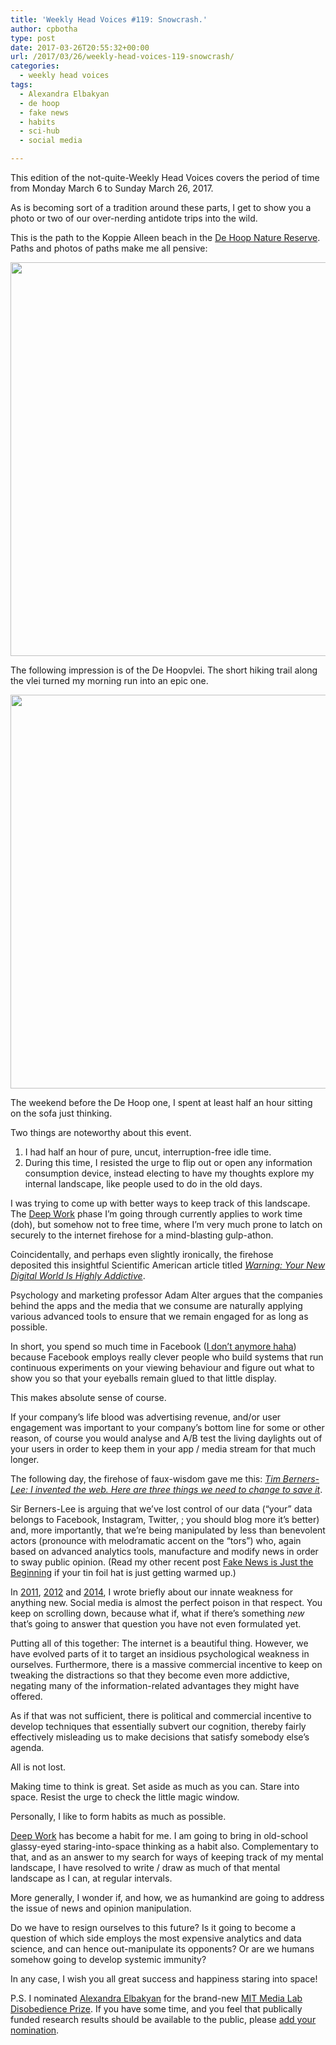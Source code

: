 ```yaml
---
title: 'Weekly Head Voices #119: Snowcrash.'
author: cpbotha
type: post
date: 2017-03-26T20:55:32+00:00
url: /2017/03/26/weekly-head-voices-119-snowcrash/
categories:
  - weekly head voices
tags:
  - Alexandra Elbakyan
  - de hoop
  - fake news
  - habits
  - sci-hub
  - social media

---
```

This edition of the not-quite-Weekly Head Voices covers the period of time from Monday March 6 to Sunday March 26, 2017.

As is becoming sort of a tradition around these parts, I get to show you a photo or two of our over-nerding antidote trips into the wild.

This is the path to the Koppie Alleen beach in the [De Hoop Nature Reserve][1]. Paths and photos of paths make me all pensive:

<a href="https://cpbotha.net/wp-content/uploads/2017/03/IMG_20170318_1613225.jpg" data-rel="lightbox-image-0" data-rl_title="" data-rl_caption="" title=""><img data-attachment-id="2859" data-permalink="https://cpbotha.net/2017/03/26/weekly-head-voices-119-snowcrash/img_20170318_1613225/" data-orig-file="https://cpbotha.net/wp-content/uploads/2017/03/IMG_20170318_1613225.jpg" data-orig-size="4618,3464" data-comments-opened="1" data-image-meta="{&quot;aperture&quot;:&quot;2.2&quot;,&quot;credit&quot;:&quot;&quot;,&quot;camera&quot;:&quot;PRIV&quot;,&quot;caption&quot;:&quot;&quot;,&quot;created_timestamp&quot;:&quot;1489853602&quot;,&quot;copyright&quot;:&quot;&quot;,&quot;focal_length&quot;:&quot;4.75&quot;,&quot;iso&quot;:&quot;50&quot;,&quot;shutter_speed&quot;:&quot;0.00054644808743169&quot;,&quot;title&quot;:&quot;&quot;,&quot;orientation&quot;:&quot;0&quot;}" data-image-title="IMG_20170318_1613225" data-image-description="" data-medium-file="https://cpbotha.net/wp-content/uploads/2017/03/IMG_20170318_1613225-300x225.jpg" data-large-file="https://cpbotha.net/wp-content/uploads/2017/03/IMG_20170318_1613225-1024x768.jpg" class="alignnone size-large wp-image-2859" src="https://cpbotha.net/wp-content/uploads/2017/03/IMG_20170318_1613225-1024x768.jpg" alt="" width="840" height="630" srcset="https://cpbotha.net/wp-content/uploads/2017/03/IMG_20170318_1613225-1024x768.jpg 1024w, https://cpbotha.net/wp-content/uploads/2017/03/IMG_20170318_1613225-300x225.jpg 300w, https://cpbotha.net/wp-content/uploads/2017/03/IMG_20170318_1613225-768x576.jpg 768w, https://cpbotha.net/wp-content/uploads/2017/03/IMG_20170318_1613225-1200x900.jpg 1200w" sizes="(max-width: 709px) 85vw, (max-width: 909px) 67vw, (max-width: 1362px) 62vw, 840px" /></a>

The following impression is of the De Hoopvlei. The short hiking trail along the vlei turned my morning run into an epic one.

<a href="https://cpbotha.net/wp-content/uploads/2017/03/IMG_20170318_1044208-1.jpg" data-rel="lightbox-image-1" data-rl_title="" data-rl_caption="" title=""><img data-attachment-id="2860" data-permalink="https://cpbotha.net/2017/03/26/weekly-head-voices-119-snowcrash/img_20170318_1044208-2/" data-orig-file="https://cpbotha.net/wp-content/uploads/2017/03/IMG_20170318_1044208-1.jpg" data-orig-size="4618,3464" data-comments-opened="1" data-image-meta="{&quot;aperture&quot;:&quot;2.2&quot;,&quot;credit&quot;:&quot;&quot;,&quot;camera&quot;:&quot;PRIV&quot;,&quot;caption&quot;:&quot;&quot;,&quot;created_timestamp&quot;:&quot;1489833860&quot;,&quot;copyright&quot;:&quot;&quot;,&quot;focal_length&quot;:&quot;4.75&quot;,&quot;iso&quot;:&quot;50&quot;,&quot;shutter_speed&quot;:&quot;0.00054644808743169&quot;,&quot;title&quot;:&quot;&quot;,&quot;orientation&quot;:&quot;0&quot;}" data-image-title="IMG_20170318_1044208" data-image-description="" data-medium-file="https://cpbotha.net/wp-content/uploads/2017/03/IMG_20170318_1044208-1-300x225.jpg" data-large-file="https://cpbotha.net/wp-content/uploads/2017/03/IMG_20170318_1044208-1-1024x768.jpg" class="alignnone size-large wp-image-2860" src="https://cpbotha.net/wp-content/uploads/2017/03/IMG_20170318_1044208-1-1024x768.jpg" alt="" width="840" height="630" srcset="https://cpbotha.net/wp-content/uploads/2017/03/IMG_20170318_1044208-1-1024x768.jpg 1024w, https://cpbotha.net/wp-content/uploads/2017/03/IMG_20170318_1044208-1-300x225.jpg 300w, https://cpbotha.net/wp-content/uploads/2017/03/IMG_20170318_1044208-1-768x576.jpg 768w, https://cpbotha.net/wp-content/uploads/2017/03/IMG_20170318_1044208-1-1200x900.jpg 1200w" sizes="(max-width: 709px) 85vw, (max-width: 909px) 67vw, (max-width: 1362px) 62vw, 840px" /></a>

The weekend before the De Hoop one, I spent at least half an hour sitting on the sofa just thinking.

Two things are noteworthy about this event.

  1. I had half an hour of pure, uncut, interruption-free idle time.
  2. During this time, I resisted the urge to flip out or open any information consumption device, instead electing to have my thoughts explore my internal landscape, like people used to do in the old days.

I was trying to come up with better ways to keep track of this landscape. The [Deep Work][2] phase I&#8217;m going through currently applies to work time (doh), but somehow not to free time, where I&#8217;m very much prone to latch on securely to the internet firehose for a mind-blasting gulp-athon.

Coincidentally, and perhaps even slightly ironically, the firehose deposited this insightful Scientific American article titled [_Warning: Your New Digital World Is Highly Addictive_][3].

Psychology and marketing professor Adam Alter argues that the companies behind the apps and the media that we consume are naturally applying various advanced tools to ensure that we remain engaged for as long as possible.

In short, you spend so much time in Facebook (<a href="https://youtu.be/md4kM9AKjHs" data-rel="lightbox-video-0">I don&#8217;t anymore haha</a>) because Facebook employs really clever people who build systems that run continuous experiments on your viewing behaviour and figure out what to show you so that your eyeballs remain glued to that little display.

This makes absolute sense of course.

If your company&#8217;s life blood was advertising revenue, and/or user engagement was important to your company&#8217;s bottom line for some or other reason, of course you would analyse and A/B test the living daylights out of your users in order to keep them in your app / media stream for that much longer.

The following day, the firehose of faux-wisdom gave me this: [_Tim Berners-Lee: I invented the web. Here are three things we need to change to save it_][4].

Sir Berners-Lee is arguing that we&#8217;ve lost control of our data (&#8220;your&#8221; data belongs to Facebook, Instagram, Twitter, <insert your thing here>; you should blog more it&#8217;s better) and, more importantly, that we&#8217;re being manipulated by less than benevolent actors (pronounce with melodramatic accent on the &#8220;tors&#8221;) who, again based on advanced analytics tools, manufacture and modify news in order to sway public opinion. (Read my other recent post [Fake News is Just the Beginning][5] if your tin foil hat is just getting warmed up.)

In [2011][6], [2012][7] and [2014][8], I wrote briefly about our innate weakness for anything new. Social media is almost the perfect poison in that respect. You keep on scrolling down, because what if, what if there&#8217;s something _new_ that&#8217;s going to answer that question you have not even formulated yet.

Putting all of this together: The internet is a beautiful thing. However, we have evolved parts of it to target an insidious psychological weakness in ourselves. Furthermore, there is a massive commercial incentive to keep on tweaking the distractions so that they become even more addictive, negating many of the information-related advantages they might have offered.

As if that was not sufficient, there is political and commercial incentive to develop techniques that essentially subvert our cognition, thereby fairly effectively misleading us to make decisions that satisfy somebody else&#8217;s agenda.

All is not lost.

Making time to think is great. Set aside as much as you can. Stare into space. Resist the urge to check the little magic window.

Personally, I like to form habits as much as possible.

[Deep Work][2] has become a habit for me. I am going to bring in old-school glassy-eyed staring-into-space thinking as a habit also. Complementary to that, and as an answer to my search for ways of keeping track of my mental landscape, I have resolved to write / draw as much of that mental landscape as I can, at regular intervals.

More generally, I wonder if, and how, we as humankind are going to address the issue of news and opinion manipulation.

Do we have to resign ourselves to this future? Is it going to become a question of which side employs the most expensive analytics and data science, and can hence out-manipulate its opponents? Or are we humans somehow going to develop systemic immunity?

In any case, I wish you all great success and happiness staring into space!

P.S. I nominated [Alexandra Elbakyan][9] for the brand-new [MIT Media Lab Disobedience Prize][10]. If you have some time, and you feel that publically funded research results should be available to the public, please [add your nomination][10].

&nbsp;

 [1]: http://www.capenature.co.za/reserves/de-hoop-nature-reserve/
 [2]: /2017/01/09/deep-work-a-welcome-kick-in-the-butt/
 [3]: https://www.scientificamerican.com/article/warning-your-new-digital-world-is-highly-addictive/
 [4]: https://www.theguardian.com/technology/2017/mar/11/tim-berners-lee-web-inventor-save-internet
 [5]: https://cpbotha.net/2017/03/25/fake-news-is-just-the-beginning/
 [6]: /2011/03/19/drown-in-the-now-weekly-head-voices-42/
 [7]: /2012/01/28/slow-philosophy-weekly-head-voices-64/
 [8]: /2014/07/16/a-south-african-state-of-mindful/
 [9]: https://en.wikipedia.org/wiki/Alexandra_Elbakyan
 [10]: https://www.media.mit.edu/disobedience/?ref=3c57421c098068c80298fd5fd3e18c74
